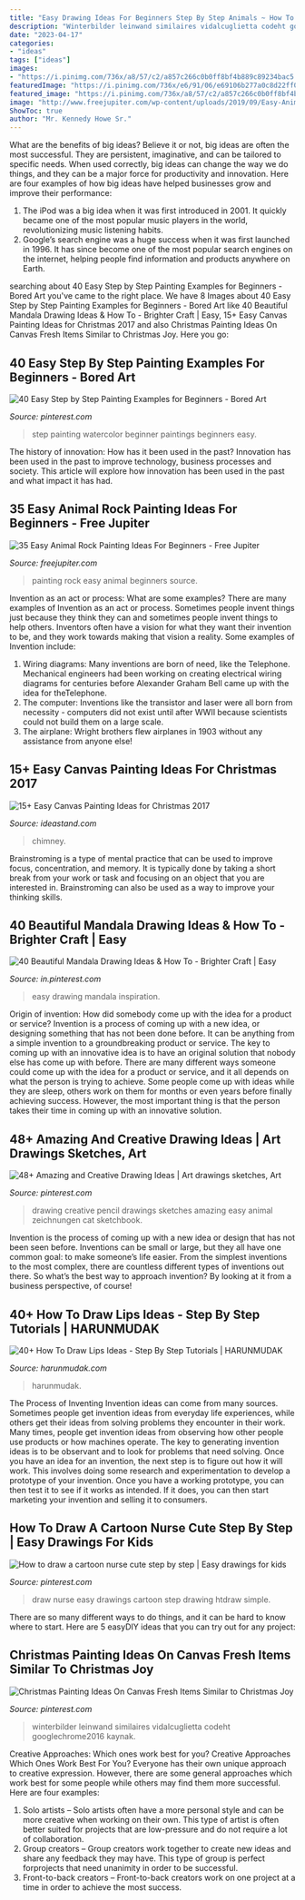 ```yaml
---
title: "Easy Drawing Ideas For Beginners Step By Step Animals ~ How To Draw A Cartoon Nurse Cute Step By Step"
description: "Winterbilder leinwand similaires vidalcuglietta codeht googlechrome2016 kaynak"
date: "2023-04-17"
categories:
- "ideas"
tags: ["ideas"]
images:
- "https://i.pinimg.com/736x/a8/57/c2/a857c266c0b0ff8bf4b889c89234bac5.jpg"
featuredImage: "https://i.pinimg.com/736x/e6/91/06/e69106b277a0c8d22ff0c36559a7e175.jpg"
featured_image: "https://i.pinimg.com/736x/a8/57/c2/a857c266c0b0ff8bf4b889c89234bac5.jpg"
image: "http://www.freejupiter.com/wp-content/uploads/2019/09/Easy-Animal-Rock-Painting-Ideas-For-Beginners-11.jpg"
ShowToc: true
author: "Mr. Kennedy Howe Sr."
---
```



What are the benefits of big ideas?
Believe it or not, big ideas are often the most successful. They are persistent, imaginative, and can be tailored to specific needs. When used correctly, big ideas can change the way we do things, and they can be a major force for productivity and innovation. Here are four examples of how big ideas have helped businesses grow and improve their performance: 
1. The iPod was a big idea when it was first introduced in 2001. It quickly became one of the most popular music players in the world, revolutionizing music listening habits. 
2. Google’s search engine was a huge success when it was first launched in 1996. It has since become one of the most popular search engines on the internet, helping people find information and products anywhere on Earth. 

	

		
searching about 40 Easy Step by Step Painting Examples for Beginners - Bored Art you've came to the right place. We have 8 Images about 40 Easy Step by Step Painting Examples for Beginners - Bored Art like 40 Beautiful Mandala Drawing Ideas &amp; How To - Brighter Craft | Easy, 15+ Easy Canvas Painting Ideas for Christmas 2017 and also Christmas Painting Ideas On Canvas Fresh Items Similar to Christmas Joy. Here you go:
		
    
## 40 Easy Step By Step Painting Examples For Beginners - Bored Art

<img loading=lazy src="https://i.pinimg.com/736x/90/7b/1d/907b1db3c0f31bf8ef8fd3807e340acb.jpg" onerror="this.onerror=null;this.src='https://tse1.mm.bing.net/th?id=OIP.j2V2kkb6LO5MiTqAbdfYBQAAAA&amp;pid=15.1';" alt="40 Easy Step by Step Painting Examples for Beginners - Bored Art">

_Source: pinterest.com_

>step painting watercolor beginner paintings beginners easy. 

	

The history of innovation: How has it been used in the past?
Innovation has been used in the past to improve technology, business processes and society. This article will explore how innovation has been used in the past and what impact it has had.

    
## 35 Easy Animal Rock Painting Ideas For Beginners - Free Jupiter

<img loading=lazy src="http://www.freejupiter.com/wp-content/uploads/2019/09/Easy-Animal-Rock-Painting-Ideas-For-Beginners-11.jpg" onerror="this.onerror=null;this.src='https://tse2.mm.bing.net/th?id=OIP.5HeuYIpJqrC7YohxsGE0_gHaJ4&amp;pid=15.1';" alt="35 Easy Animal Rock Painting Ideas For Beginners - Free Jupiter">

_Source: freejupiter.com_

>painting rock easy animal beginners source. 

	

Invention as an act or process: What are some examples?
There are many examples of Invention as an act or process. Sometimes people invent things just because they think they can and sometimes people invent things to help others. Inventors often have a vision for what they want their invention to be, and they work towards making that vision a reality. Some examples of Invention include: 
1) Wiring diagrams: Many inventions are born of need, like the Telephone. Mechanical engineers had been working on creating electrical wiring diagrams for centuries before Alexander Graham Bell came up with the idea for theTelephone.
2) The computer: Inventions like the transistor and laser were all born from necessity - computers did not exist until after WWII because scientists could not build them on a large scale.
3) The airplane: Wright brothers flew airplanes in 1903 without any assistance from anyone else!

    
## 15+ Easy Canvas Painting Ideas For Christmas 2017

<img loading=lazy src="https://ideastand.com/wp-content/uploads/2016/10/canvas-paintings/14-canvas-paintings-for-christmas.jpg" onerror="this.onerror=null;this.src='https://tse3.mm.bing.net/th?id=OIP.bL2komstSj5o4fOnLIwQJgHaJW&amp;pid=15.1';" alt="15+ Easy Canvas Painting Ideas for Christmas 2017">

_Source: ideastand.com_

>chimney. 

	

Brainstroming is a type of mental practice that can be used to improve focus, concentration, and memory. It is typically done by taking a short break from your work or task and focusing on an object that you are interested in. Brainstroming can also be used as a way to improve your thinking skills.

    
## 40 Beautiful Mandala Drawing Ideas &amp; How To - Brighter Craft | Easy

<img loading=lazy src="https://i.pinimg.com/736x/9c/20/21/9c2021e2577391ab329a40e6c70275aa.jpg" onerror="this.onerror=null;this.src='https://tse4.mm.bing.net/th?id=OIP.LW4YbjYI_MGnfTpKNoHoFAHaJ3&amp;pid=15.1';" alt="40 Beautiful Mandala Drawing Ideas &amp; How To - Brighter Craft | Easy">

_Source: in.pinterest.com_

>easy drawing mandala inspiration. 

	

Origin of invention: How did somebody come up with the idea for a product or service?
Invention is a process of coming up with a new idea, or designing something that has not been done before. It can be anything from a simple invention to a groundbreaking product or service. The key to coming up with an innovative idea is to have an original solution that nobody else has come up with before. There are many different ways someone could come up with the idea for a product or service, and it all depends on what the person is trying to achieve. Some people come up with ideas while they are sleep, others work on them for months or even years before finally achieving success. However, the most important thing is that the person takes their time in coming up with an innovative solution.

    
## 48+ Amazing And Creative Drawing Ideas | Art Drawings Sketches, Art

<img loading=lazy src="https://i.pinimg.com/736x/ef/5b/37/ef5b371eb5e1849646689c2fd491f3b8.jpg" onerror="this.onerror=null;this.src='https://tse2.mm.bing.net/th?id=OIP.1p7763CQ0QF9x5A-RZhLYQHaNK&amp;pid=15.1';" alt="48+ Amazing and Creative Drawing Ideas | Art drawings sketches, Art">

_Source: pinterest.com_

>drawing creative pencil drawings sketches amazing easy animal zeichnungen cat sketchbook. 

	

Invention is the process of coming up with a new idea or design that has not been seen before. Inventions can be small or large, but they all have one common goal: to make someone’s life easier. From the simplest inventions to the most complex, there are countless different types of inventions out there. So what’s the best way to approach invention? By looking at it from a business perspective, of course!

    
## 40+ How To Draw Lips Ideas - Step By Step Tutorials | HARUNMUDAK

<img loading=lazy src="https://www.harunmudak.com/wp-content/uploads/2020/12/lips-drawings-10.jpg" onerror="this.onerror=null;this.src='https://tse4.mm.bing.net/th?id=OIP.VZ8em7sVtfY7_hlBD31LAQHaG_&amp;pid=15.1';" alt="40+ How To Draw Lips Ideas - Step By Step Tutorials | HARUNMUDAK">

_Source: harunmudak.com_

>harunmudak. 

	

The Process of Inventing
Invention ideas can come from many sources. Sometimes people get invention ideas from everyday life experiences, while others get their ideas from solving problems they encounter in their work. Many times, people get invention ideas from observing how other people use products or how machines operate. The key to generating invention ideas is to be observant and to look for problems that need solving.
Once you have an idea for an invention, the next step is to figure out how it will work. This involves doing some research and experimentation to develop a prototype of your invention. Once you have a working prototype, you can then test it to see if it works as intended. If it does, you can then start marketing your invention and selling it to consumers.

    
## How To Draw A Cartoon Nurse Cute Step By Step | Easy Drawings For Kids

<img loading=lazy src="https://i.pinimg.com/736x/a8/57/c2/a857c266c0b0ff8bf4b889c89234bac5.jpg" onerror="this.onerror=null;this.src='https://tse1.mm.bing.net/th?id=OIP.z_TCkil2T_25Bd2HSlHpNQHaEi&amp;pid=15.1';" alt="How to draw a cartoon nurse cute step by step | Easy drawings for kids">

_Source: pinterest.com_

>draw nurse easy drawings cartoon step drawing htdraw simple. 

	

There are so many different ways to do things, and it can be hard to know where to start. Here are 5 easyDIY ideas that you can try out for any project: 

    
## Christmas Painting Ideas On Canvas Fresh Items Similar To Christmas Joy

<img loading=lazy src="https://i.pinimg.com/736x/e6/91/06/e69106b277a0c8d22ff0c36559a7e175.jpg" onerror="this.onerror=null;this.src='https://tse3.mm.bing.net/th?id=OIP.peY7J112wlE3hiMFkpAIJwHaJ3&amp;pid=15.1';" alt="Christmas Painting Ideas On Canvas Fresh Items Similar to Christmas Joy">

_Source: pinterest.com_

>winterbilder leinwand similaires vidalcuglietta codeht googlechrome2016 kaynak. 

	

Creative Approaches: Which ones work best for you?
Creative Approaches Which Ones Work Best For You?
Everyone has their own unique approach to creative expression. However, there are some general approaches which work best for some people while others may find them more successful. Here are four examples: 

1) Solo artists – Solo artists often have a more personal style and can be more creative when working on their own. This type of artist is often better suited for projects that are low-pressure and do not require a lot of collaboration. 
2) Group creators – Group creators work together to create new ideas and share any feedback they may have. This type of group is perfect forprojects that need unanimity in order to be successful. 
3) Front-to-back creators – Front-to-back creators work on one project at a time in order to achieve the most success.

